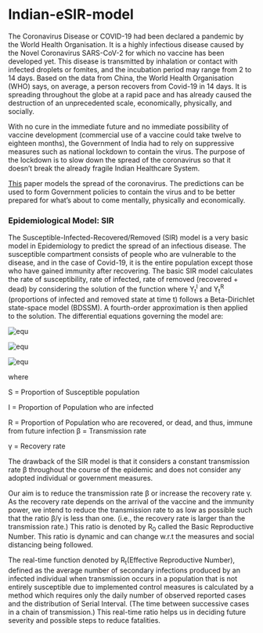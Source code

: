 # Indian-eSIR-model

The Coronavirus Disease or COVID-19 had been declared a pandemic by the World Health Organisation. It is a highly infectious disease caused by the Novel Coronavirus SARS-CoV-2 for which no vaccine has been developed yet. This disease is transmitted by inhalation or contact with infected droplets or fomites, and the incubation period may range from 2 to 14 days. Based on the data from China, the World Health Organisation (WHO) says, on average, a person recovers from Covid-19 in 14 days. It is spreading throughout the globe at a rapid pace and has already caused the destruction of an unprecedented scale, economically, physically, and socially. 
 
With no cure in the immediate future and no immediate possibility of vaccine development (commercial use of a vaccine could take twelve to eighteen months), the Government of India had to rely on suppressive measures such as national lockdown to contain the virus. The purpose of the lockdown is to slow down the spread of the coronavirus so that it doesn’t break the already fragile Indian Healthcare System.
 
[This](https://iimv.ac.in/research/covid-19-research) paper models the spread of the coronavirus. The predictions can be used to form Government policies to contain the virus and to be better prepared for what’s about to come mentally, physically and economically.
 
 ### Epidemiological Model: SIR
 
The Susceptible-Infected-Recovered/Removed (SIR) model is a very basic model in Epidemiology to predict the spread of an infectious disease. The susceptible compartment consists of people who are vulnerable to the disease, and in the case of Covid-19, it is the entire population except those who have gained immunity after recovering. The basic SIR model calculates the rate of susceptibility, rate of infected, rate of removed (recovered + dead) by considering the solution of the function where Y<sub>t</sub><sup>I</sup> and Y<sub>t</sub><sup>R</sup> (proportions of infected and removed state at time t) follows a Beta-Dirichlet state-space model (BDSSM). A fourth-order approximation is then applied to the solution. The differential equations governing the model are:

![equ](https://latex.codecogs.com/gif.latex?\frac{\partial&space;S}{\partial&space;t}&space;=&space;-\beta\frac{IS}{N})

![equ](https://latex.codecogs.com/gif.latex?\frac{\partial&space;I}{\partial&space;t}&space;=&space;\beta\frac{IS}{N}&space;-\gamma&space;I)

![equ](https://latex.codecogs.com/gif.latex?\frac{\partial&space;R}{\partial&space;t}&space;=\gamma&space;I)

where

S = Proportion of Susceptible population

I = Proportion of Population who are infected

R = Proportion of Population who are recovered, or dead, and thus, immune from future infection β = Transmission rate

γ = Recovery rate

The drawback of the SIR model is that it considers a constant transmission rate β throughout the course of the epidemic and does not consider any adopted individual or government measures.

Our aim is to reduce the transmission rate β or increase the recovery rate γ. As the recovery rate depends on the arrival of the vaccine and the immunity power, we intend to reduce the transmission rate to as low as possible such that the ratio β/γ is less than one. (i.e., the recovery rate is larger than the transmission rate.) This ratio is denoted by R<sub>0</sub> called the Basic Reproductive Number. This ratio is dynamic and can change w.r.t the measures and social distancing being followed. 

The real-time function denoted by R<sub>t</sub>(Effective Reproductive Number), defined as the average number of secondary infections produced by an infected individual when transmission occurs in a population that is not entirely susceptible due to implemented control measures is calculated by a method which requires only the daily number of observed reported cases and the distribution of Serial Interval. (The time between successive cases in a chain of transmission.) This real-time ratio helps us in deciding future severity and possible steps to reduce fatalities.
